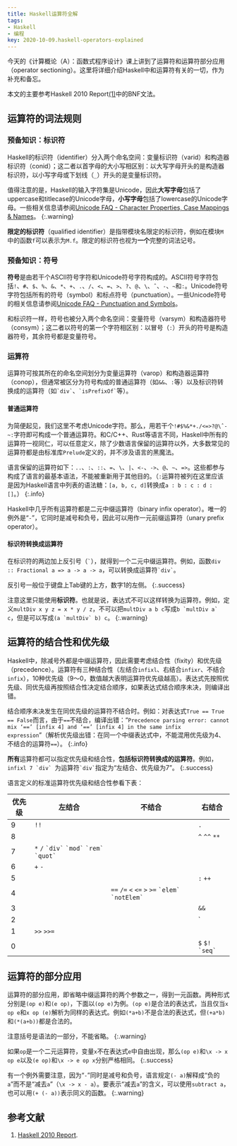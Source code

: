 ```yaml
---
title: Haskell运算符全解
tags:
- Haskell
- 编程
key: 2020-10-09.haskell-operators-explained
---
```


今天的《计算概论（A）：函数式程序设计》课上讲到了运算符和运算符部分应用（operator sectioning）。这里将详细介绍Haskell中和运算符有关的一切，作为补充和备忘。

<!--more-->

本文的主要参考Haskell 2010 Report[(1)]中的BNF文法。

## 运算符的词法规则

### 预备知识：标识符

Haskell的标识符（identifier）分入两个命名空间：变量标识符（varid）和构造器标识符（conid）；这二者以首字母的大小写相区别：以大写字母开头的是构造器标识符，以小写字母或下划线（`_`）开头的是变量标识符。

值得注意的是，Haskell的输入字符集是Unicode，因此**大写字母**包括了uppercase和titlecase的Unicode字母，**小写字母**包括了lowercase的Unicode字母。一些相关信息请参阅[Unicode FAQ - Character Properties, Case Mappings & Names](http://unicode.org/faq/casemap_charprop.html)。
{:.warning}

**限定的标识符**（qualified identifier）是指带模块名限定的标识符，例如在模块`M`中的函数`f`可以表示为`M.f`。限定的标识符也视为**一个**完整的词法记号。

### 预备知识：符号

**符号**是由若干个ASCII符号字符和Unicode符号字符构成的。ASCII符号字符包括`!`、`#`、`$`、`%`、`&`、`*`、`+`、`.`、`/`、`<`、`=`、`>`、`?`、`@`、`\`、`ˆ`、`-`、`~`和`:`。Unicode符号字符包括所有的符号（symbol）和标点符号（punctuation）。一些Unicode符号的相关信息请参阅[Unicode FAQ - Punctuation and Symbols](https://www.unicode.org/faq/punctuation_symbols.html)。

和标识符一样，符号也被分入两个命名空间：变量符号（varsym）和构造器符号（consym）；这二者以符号的第一个字符相区别：以冒号（`:`）开头的符号是构造器符号，其余符号都是变量符号。

### 运算符

运算符可按其所在的命名空间划分为变量运算符（varop）和构造器运算符（conop），但通常被区分为符号构成的普通运算符（如`&&`、`:`等）以及标识符转换成的运算符（如`` `div` ``、`` `isPrefixOf` ``等）。

#### 普通运算符

为简便起见，我们这里不考虑Unicode字符。那么，用若干个`!#$%&*+./<=>?@\ˆ-~:`字符即可构成一个普通运算符。和C/C++、Rust等语言不同，Haskell中所有的运算符一视同仁，可以任意定义，除了少数语言保留的运算符以外，大多数常见的运算符都是由标准库`Prelude`定义的，并不涉及语言的黑魔法。

语言保留的运算符如下：`..`、`:`、`::`、`=`、`\`、`|`、`<-`、`->`、`@`、`~`、`=>`。这些都参与构成了语言的最基本语法，不能被重新用于其他目的。（`:`运算符被列在这里应该是因为Haskell语言中列表的语法糖：`[a, b, c, d]`转换成`a : b : c : d : []`。）
{:.info}

Haskell中几乎所有运算符都是二元中缀运算符（binary infix operator）。唯一的例外是“`-`”，它同时是减号和负号，因此可以用作一元前缀运算符（unary prefix operator）。

#### 标识符转换成运算符

在标识符的两边加上反引号（`` ` ``），就得到一个二元中缀运算符。例如，函数`div :: Fractional a => a -> a -> a`，可以转换成运算符`` `div` ``。

反引号一般位于键盘上Tab键的上方，数字1的左侧。
{:.success}

注意这里只能使用**标识符**。也就是说，表达式不可以这样转换为运算符。例如，定义`multDiv x y z = x * y / z`，不可以把`multDiv a b c`写成``b `multDiv a` c``，但是可以写成``(a `multDiv` b) c``。
{:.warning}

## 运算符的结合性和优先级

Haskell中，除减号外都是中缀运算符，因此需要考虑结合性（fixity）和优先级（precedence）。运算符有三种结合性（左结合`infixl`、右结合`infixr`、不结合`infix`），10种优先级（9～0，数值越大表明运算符优先级越高）。表达式先按照优先级、同优先级再按照结合性决定结合顺序，如果表达式结合顺序未决，则编译出错。

结合顺序未决发生在同优先级的运算符不结合时。例如：对表达式`True == True == False`而言，由于`==`不结合，编译出错：“`Precedence parsing error: cannot mix ‘==’ [infix 4] and ‘==’ [infix 4] in the same infix expression`”（解析优先级出错：在同一个中缀表达式中，不能混用优先级为4、不结合的运算符`==`）。
{:.info}

**所有**运算符都可以指定优先级和结合性，**包括标识符转换成的运算符**。例如，``infixl 7 `div` ``为运算符`` `div` ``指定为“左结合、优先级为7”。
{:.success}

语言定义的标准运算符优先级和结合性参看下表：

| 优先级 | 左结合                                                   | 不结合                                                   | 右结合               |
| ------ | -------------------------------------------------------- | -------------------------------------------------------- | -------------------- |
| 9      | `!!`                                                     |                                                          | `.`                  |
| 8      |                                                          |                                                          | `^` `^^` `**`        |
| 7      | `*` `/` `` `div` `` `` `mod` `` `` `rem` `` `` `quot` `` |                                                          |                      |
| 6      | `+` `-`                                                  |                                                          |                      |
| 5      |                                                          |                                                          | `:` `++`             |
| 4      |                                                          | `==` `/=` `<` `<=` `>` `>=` `` `elem` `` `` `notElem` `` |                      |
| 3      |                                                          |                                                          | `&&`                 |
| 2      |                                                          |                                                          | `||`                 |
| 1      | `>>` `>>=`                                               |                                                          |                      |
| 0      |                                                          |                                                          | `$` `$!` `` `seq` `` |

## 运算符的部分应用

运算符的部分应用，即省略中缀运算符的两个参数之一，得到一元函数。两种形式分别是`(op e)`和`(e op)`，下面以`(op e)`为例。`(op e)`是合法的表达式，当且仅当`x op e`和`x op (e)`解析为同样的表达式。例如`(*a+b)`不是合法的表达式，但`(+a*b)`和`(*(a+b))`都是合法的。

注意括号是语法的一部分，不能省略。
{:.warning}

如果`op`是一个二元运算符，变量`x`不在表达式`e`中自由出现，那么`(op e)`和`\x -> x op e`以及`(e op)`和`\x -> e op x`分别严格相同。
{:.success}

有一个例外需要注意，因为“`-`”同时是减号和负号，语言规定`(- a)`解释成“负的`a`”而不是“减去`a`”（`\x -> x - a`）。要表示“减去`a`”的含义，可以使用`subtract a`，也可以用`(+ (- a))`表示同义的函数。
{:.warning}

## 参考文献

1. [Haskell 2010 Report](https://www.haskell.org/definition/haskell2010.pdf).

[(1)]: #参考文献 "Haskell 2010 Report"
